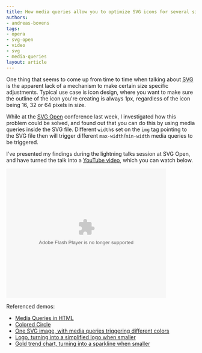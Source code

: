 ```yaml
---
title: How media queries allow you to optimize SVG icons for several sizes
authors:
- andreas-bovens
tags:
- opera
- svg-open
- video
- svg
- media-queries
layout: article
---
```

One thing that seems to come up from time to time when talking about <abbr title="Scalable Vector Graphics">SVG</abbr> is the apparent lack of a mechanism to make certain size specific adjustments. Typical use case is icon design, where you want to make sure the outline of the icon you&#39;re creating is always 1px, regardless of the icon being 16, 32 or 64 pixels in size.

While at the <a href="http://www.svgopen.org/2009/">SVG Open</a> conference last week, I investigated how this problem could be solved, and found out that you can do this by using media queries inside the SVG file. Different <code>width</code>s set on the <code>img</code> tag pointing to the SVG file then will trigger different <code>max-width</code>/<code>min-width</code> media queries to be triggered.

I&#39;ve presented my findings during the lightning talks session at SVG Open, and have turned the talk into a <a href="http://www.youtube.com/watch?v=YAK5el8Uvrg">YouTube video</a>, which you can watch below.

<object type="application/x-shockwave-flash" style="width:425px; height:344px;" data="">
<param name="movie" value="http://www.youtube.com/v/YAK5el8Uvrg" />
</object>

Referenced demos:<ul><li><a href="http://people.opera.com/andreasb/demos/demo_mediaqueries/">Media Queries in HTML</a></li><li><a href="http://people.opera.com/andreasb/demos/demos_svgopen2009/update/svgscalebasic.html">Colored Circle</a></li><li><a href="http://people.opera.com/andreasb/demos/demos_svgopen2009/circles.html">One SVG image, with media queries triggering different colors</a></li><li><a href="http://people.opera.com/andreasb/demos/demos_svgopen2009/update/svgscalelogo.html">Logo, turning into a simplified logo when smaller</a></li><li><a href="http://people.opera.com/andreasb/demos/demos_svgopen2009/update/svgscalegold.html">Gold trend chart, turning into a sparkline when smaller</a></li></ul>
